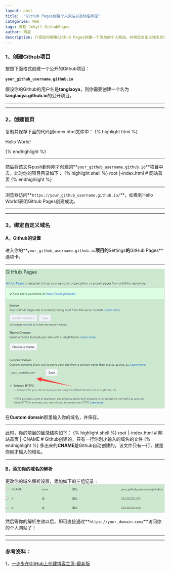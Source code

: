 ```yaml
---
layout: post
title:  "Github Pages创建个人网站以及域名绑定"
categories: Web
tags: 教程 Jekyll GithubPages
author: 西夏
description: 介绍如何使用Github Pages创建一个简单的个人网站，并绑定自定义域名的全过程。
---
```


### 1，创建Github项目
按照下面格式创建一个公开的Github项目：

**`your_github_username.github.io`**

假设你的Github的用户名是**tanglaoya**，则你需要创建一个名为**tanglaoya.github.io**的公开项目。

---
---
### 2，创建首页
复制并保存下面的代码到index.html文件中：
{% highlight html %}
<!DOCTYPE html>
<html>
	<head>
		<meta charset="UTF-8">
		<title>Hello world!</title>
	</head>
	<body>
	<p>Hello World!</p>
	</body>
</html>
{% endhighlight %}

---

然后将该文件push到你刚才创建的**`your_github_username.github.io`**项目中去，此时你的项目目录如下：
{% highlight shell %}
root
 |-index.html         # 网站首页
{% endhighlight %}

---
浏览器访问**`https://your_github_username.github.io/`**，如看到Hello World!表明Github Pages创建成功。


---
---
### 3，绑定自定义域名
#### A，Github的设置
进入你的**`your_github_username.github.io`**项目的**Settings**的**GitHub Pages**选项卡。

---
![settings page][settings-page]

在**Custom domain**那里输入你的域名，并保存。

---

此时，你的项目的目录结构如下：
{% highlight shell %}
root
 |-index.html         # 网站首页
 |-CNAME              # Github创建的，只有一行你刚才输入的域名的文件
{% endhighlight %}
多出来的**CNAME**是Github自动创建的，该文件只有一行，就是你刚才输入的域名。

---

#### B，添加你的域名的解析
更改你的域名解析设置，添加如下的三组记录：
![add custom domain][add-custom-domain]

然后等你的解析生效以后，即可直接通过**`https://your_domain.com/`**访问你的个人网站了！

---
---
### 参考资料：

1，[一步步在GitHub上创建博客主页-最新版][Wave-at-csdn]






[settings-page]:/images/post/2017-09-11-start-github-pages/settings-page.png "settings page"
[add-custom-domain]:/images/post/2017-09-11-start-github-pages/add-custom-domain.png "add custom domain"

[Wave-at-csdn]: http://blog.csdn.net/wave_1102/article/details/41548951